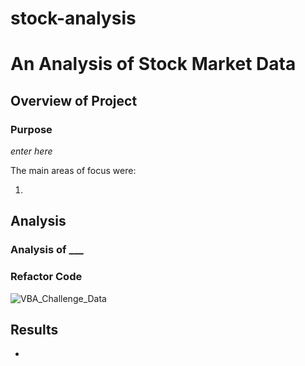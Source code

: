 # stock-analysis
# An Analysis of Stock Market Data

## Overview of Project


### Purpose
*enter here*

The main areas of focus were: 

1.

## Analysis


### Analysis of ___


### Refactor Code


![VBA_Challenge_Data](../main/resources/VBA_Challenge_Data.png)

## Results

- 
